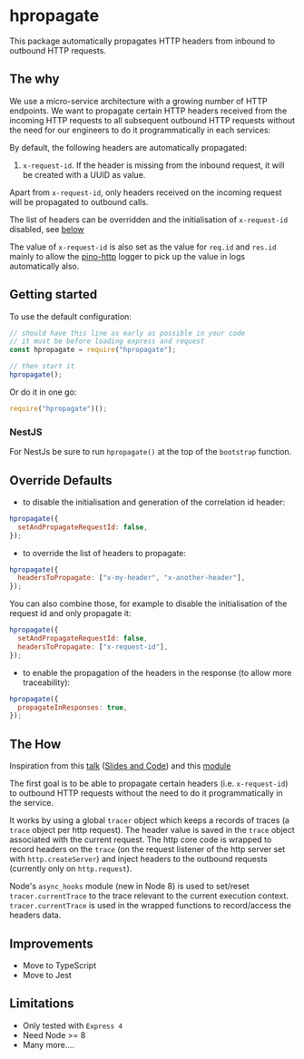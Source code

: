 # hpropagate

This package automatically propagates HTTP headers from inbound to outbound HTTP requests.

## The why

We use a micro-service architecture with a growing number of HTTP endpoints. We want to propagate certain HTTP headers received from the incoming HTTP requests to all subsequent outbound HTTP requests without the need for our engineers to do it programmatically in each services:

By default, the following headers are automatically propagated:

1. `x-request-id`. If the header is missing from the inbound request, it will be created with a UUID as value.

Apart from `x-request-id`, only headers received on the incoming request will be propagated to outbound calls.

The list of headers can be overridden and the initialisation of `x-request-id` disabled, see [below](#override-defaults)

The value of `x-request-id` is also set as the value for `req.id` and `res.id` mainly to allow the [pino-http](https://github.com/pinojs/pino-http) logger to pick up the value in logs automatically also.

## Getting started

To use the default configuration:

```javascript
// should have this line as early as possible in your code
// it must be before loading express and request
const hpropagate = require("hpropagate");

// then start it
hpropagate();
```

Or do it in one go:

```javascript
require("hpropagate")();
```

### NestJS

For NestJs be sure to run `hpropagate()` at the top of the `bootstrap` function.

## Override Defaults

- to disable the initialisation and generation of the correlation id header:

```javascript
hpropagate({
  setAndPropagateRequestId: false,
});
```

- to override the list of headers to propagate:

```javascript
hpropagate({
  headersToPropagate: ["x-my-header", "x-another-header"],
});
```

You can also combine those, for example to disable the initialisation of the request id and only propagate it:

```javascript
hpropagate({
  setAndPropagateRequestId: false,
  headersToPropagate: ["x-request-id"],
});
```

- to enable the propagation of the headers in the response (to allow more traceability):

```javascript
hpropagate({
  propagateInResponses: true,
});
```

## The How

Inspiration from this [talk](https://youtu.be/A2CqsR_1wyc?t=5h26m40s) ([Slides and Code](https://github.com/watson/talks/tree/master/2016/06%20NodeConf%20Oslo)) and this [module](https://github.com/guyguyon/node-request-context)

The first goal is to be able to propagate certain headers (i.e. `x-request-id`) to outbound HTTP requests without the need to do it programmatically in the service.

It works by using a global `tracer` object which keeps a records of traces (a `trace` object per http request). The header value is saved in the `trace` object associated with the current request.
The http core code is wrapped to record headers on the `trace` (on the request listener of the http server set with `http.createServer`) and inject headers to the outbound requests (currently only on `http.request`).

Node's `async_hooks` module (new in Node 8) is used to set/reset `tracer.currentTrace` to the trace relevant to the current execution context. `tracer.currentTrace` is used in the wrapped functions to record/access the headers data.

## Improvements

- Move to TypeScript
- Move to Jest

## Limitations

- Only tested with `Express 4`
- Need Node >= 8
- Many more....
